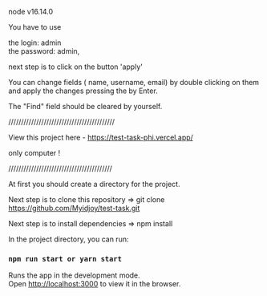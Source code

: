node v16.14.0

You have to use 

the login: admin  
the password: admin, 

next step is to click on the button 'apply'

You can change fields ( name, username, email) by double clicking on them and apply the changes pressing the by Enter.

The "Find" field should be cleared by yourself.


//////////////////////////////////////////

View this project here  - https://test-task-phi.vercel.app/

only computer !

/////////////////////////////////////////

At first you should create a directory for the project.

Next step is to clone this repository => git clone https://github.com/Myidjoy/test-task.git

Next step is to install dependencies => npm install

In the project directory, you can run:

### `npm run start or yarn start`

Runs the app in the development mode.\
Open [http://localhost:3000](http://localhost:3000) to view it in the browser.





